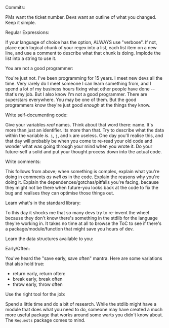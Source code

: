 Commits:

PMs want the ticket number. Devs want an outline of what you changed. Keep it simple.

Regular Expressions:

If your language of choice has the option, ALWAYS use "verbose". If not, place each logical chunk of your regex into a list, each list item on a new line, and use a comment to describe what that chunk is doing. Implode the list into a string to use it.

You are not a good programmer:

You're just not. I've been programming for 15 years. I meet new devs all the time. Very rarely do I meet someone I can learn something from, and I spend a lot of my business hours fixing what other people have done -- that's my job. But I also know I'm not a good programmer. There are superstars everywhere. You may be one of them. But the good programmers know they're just good *enough* at the things they know.

Write self-documenting code:

Give your variables *real* names. Think about that word there: name. It's more than just an identifier. Its more than that. Try to describe what the data within the variable *is*. `i`, `j`, and `k` are useless. One day you'll realise this, and that day will probably be when you come to re-read your old code and wonder what was going through your mind when you wrote it. Do your future-self a solid and put your thought process down into the actual code.

Write comments:

This follows from above; when something is complex, explain what you're doing in comments *as well as* in the code. Explain the reasons why you're doing it. Explain the dependences/gotchas/pitfalls you're facing, because they might not be there when future-you looks back at the code to fix the bug and realises they can optimise those things out.

Learn what's in the standard library:

To this day it shocks me that so many devs try to re-invent the wheel because they don't know there's something in the stdlib for the language they're working in. It takes no time at all to browse the ToC to see if there's a package/module/function that might save you hours of dev.

Learn the data structures available to you:



Early/Often:

You've heard the "save early, save often" mantra. Here are some variations that also hold true:

- return early, return often:
- break early, break often
- throw early, throw often


Use the right tool for the job:

Spend a little time and do a bit of research. While the stdlib might have a module that does what you need to do, someone may have created a much more useful package that works around some warts you didn't know about. The `Requests` package comes to mind.
